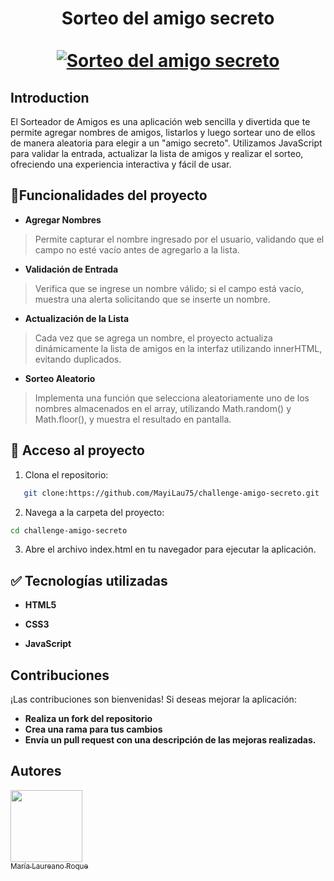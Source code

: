 <div align="center">
  <h1 align="center">
    Sorteo del amigo secreto
    <br />
    <br />
    <a href="">
      <img src="https://github.com/user-attachments/assets/12cdc021-b0d5-4928-bb4c-6a72cc1b07ff" alt="Sorteo del amigo secreto">
    </a>
  </h1>
</div>

## Introduction

El Sorteador de Amigos es una aplicación web sencilla y divertida que te permite agregar nombres de amigos, listarlos y luego sortear uno de ellos de manera aleatoria para elegir a un "amigo secreto". Utilizamos JavaScript para validar la entrada, actualizar la lista de amigos y realizar el sorteo, ofreciendo una experiencia interactiva y fácil de usar.

## :hammer:Funcionalidades del proyecto

- **Agregar Nombres**

> Permite capturar el nombre ingresado por el usuario, validando que el campo no esté vacío antes de agregarlo a la lista.

- **Validación de Entrada**

> Verifica que se ingrese un nombre válido; si el campo está vacío, muestra una alerta solicitando que se inserte un nombre.

- **Actualización de la Lista**

> Cada vez que se agrega un nombre, el proyecto actualiza dinámicamente la lista de amigos en la interfaz utilizando innerHTML, evitando duplicados.

- **Sorteo Aleatorio**

> Implementa una función que selecciona aleatoriamente uno de los nombres almacenados en el array, utilizando Math.random() y Math.floor(), y muestra el resultado en pantalla.

## 📁 Acceso al proyecto

1. Clona el repositorio:

```bash
   git clone:https://github.com/MayiLau75/challenge-amigo-secreto.git
```

2. Navega a la carpeta del proyecto:

```bash
cd challenge-amigo-secreto
```

3. Abre el archivo index.html en tu navegador para ejecutar la aplicación.

## ✅ Tecnologías utilizadas

- **HTML5**

- **CSS3**

- **JavaScript**

## Contribuciones

¡Las contribuciones son bienvenidas! Si deseas mejorar la aplicación:

- **Realiza un fork del repositorio**
- **Crea una rama para tus cambios**
- **Envía un pull request con una descripción de las mejoras realizadas.**

## Autores

[<img src="https://github.com/user-attachments/assets/6d454596-9179-408b-9675-aa36654a1c42" width=115><br><sub>María Laureano Roque</sub>](https://github.com/MayiLau75)


